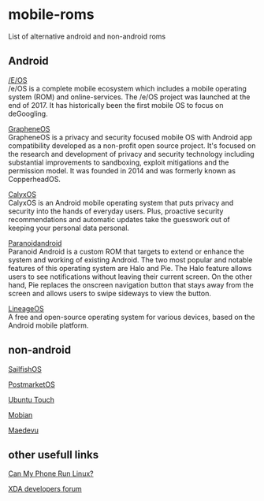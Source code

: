 # mobile-roms
List of alternative android and non-android roms

## Android
[/E/OS](https://doc.e.foundation/devices)  
/e/OS is a complete mobile ecosystem which includes a mobile operating system (ROM) and online-services. The /e/OS project was launched at the end of 2017. It has historically been the first mobile OS to focus on deGoogling.

[GrapheneOS](https://grapheneos.org/faq#device-support)  
GrapheneOS is a privacy and security focused mobile OS with Android app compatibility developed as a non-profit open source project. It's focused on the research and development of privacy and security technology including substantial improvements to sandboxing, exploit mitigations and the permission model. It was founded in 2014 and was formerly known as CopperheadOS.

[CalyxOS](https://calyxos.org/install/)  
CalyxOS is an Android mobile operating system that puts privacy and security into the hands of everyday users. Plus, proactive security recommendations and automatic updates take the guesswork out of keeping your personal data personal.

[Paranoidandroid](https://paranoidandroid.co/)  
Paranoid Android is a custom ROM that targets to extend or enhance the system and working of existing Android. The two most popular and notable features of this operating system are Halo and Pie. The Halo feature allows users to see notifications without leaving their current screen. On the other hand, Pie replaces the onscreen navigation button that stays away from the screen and allows users to swipe sideways to view the button.

[LineageOS](https://wiki.lineageos.org/devices/)  
A free and open-source operating system for various devices, based on the Android mobile platform.

## non-android
[SailfishOS](https://docs.sailfishos.org/Support/Supported_Devices/)

[PostmarketOS](https://wiki.postmarketos.org/wiki/Devices)

[Ubuntu Touch](https://devices.ubuntu-touch.io/)

[Mobian](https://wiki.mobian.org/doku.php?id=install)

[Maedevu](https://maedevu.maemo.org/images/)


## other usefull links
[Can My Phone Run Linux?](https://many.tuxphones.com/)

[XDA developers forum](https://forum.xda-developers.com/)
